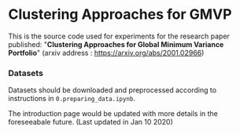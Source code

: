 # Clustering Approaches for GMVP

This is the source code used for experiments for the research paper published:
"__Clustering Approaches for Global Minimum Variance Portfolio__" (arxiv address : https://arxiv.org/abs/2001.02966)

### Datasets
Datasets should be downloaded and preprocessed according to instructions in `0.preparing_data.ipynb`.

The introduction page would be updated with more details in the foreseeabale future. (Last updated in Jan 10 2020)
